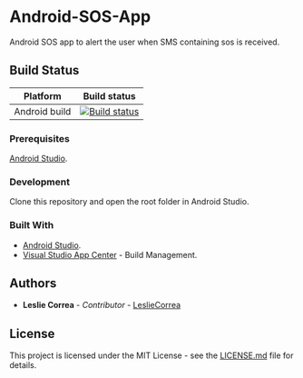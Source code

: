 # Android-SOS-App
Android SOS app to alert the user when SMS containing sos is received. 

## Build Status
Platform  | Build status
------------- | -------------
Android build | [![Build status](https://build.appcenter.ms/v0.1/apps/880e42b4-51d8-4e12-a61b-e6f95839931f/branches/master/badge)](https://appcenter.ms)   

### Prerequisites
[Android Studio](https://developer.android.com/studio/).

### Development
Clone this repository and open the root folder in Android Studio.

### Built With
* [Android Studio](https://developer.android.com/studio/).
* [Visual Studio App Center](https://appcenter.ms/) - Build Management.

## Authors

* **Leslie Correa** - *Contributor* - [LeslieCorrea](https://github.com/LeslieCorrea)


## License

This project is licensed under the MIT License - see the [LICENSE.md](https://github.com/LeslieCorrea/Android-SOS-App/blob/master/LICENSE) file for details.
